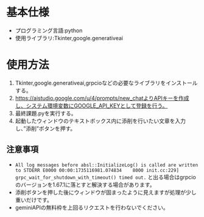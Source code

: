 # 基本仕様
- プログラミング言語:python
- 使用ライブラリ:Tkinter,google.generativeai
# 使用方法
1. Tkinter,google.generativeai,grpcioなどの必要なライブラリをインストールする。
2. https://aistudio.google.com/u/4/prompts/new_chatよりAPIキーを作成し、システム環境変数にGOOGLE_API_KEYとして登録を行う。
3. 最終課題.pyを実行する。
4. 起動したウィンドウのテキストボックス内に添削を行いたい文章を入力し、”添削”ボタンを押す。
## 注意事項
- ` All log messages before absl::InitializeLog() is called are written to STDERR
E0000 00:00:1735116981.074834    8000 init.cc:229] grpc_wait_for_shutdown_with_timeout() timed out. `
と出る場合はgrpcioのバージョンを1.67.1に落とすと解決する場合があります。
- 添削ボタンを押した後にウィンドウが固まったように見えますが処理が少し重いだけです。
- geminiAPIの無料枠を上回るリクエストを行わないでください。
